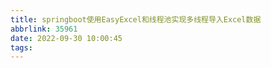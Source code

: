 ```yaml
---
title: springboot使用EasyExcel和线程池实现多线程导入Excel数据
abbrlink: 35961
date: 2022-09-30 10:00:45
tags:
---
```

